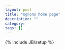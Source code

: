 ```yaml
---
layout: post
title: "ngnono home page"
description: ""
category: 
tags: []
---
```

{% include JB/setup %}
